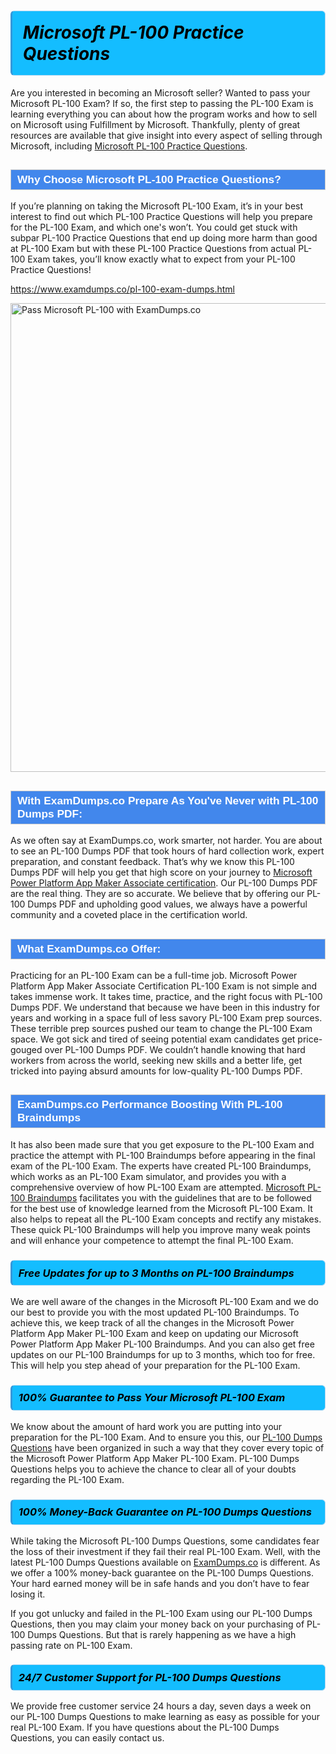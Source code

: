 <h1>                <strong><span style="display: block; color: #000000; background: #14BDFF; border: 0.5px solid #AED6F1; border-left: 3px solid #3498DB; padding: .6em; border-radius: 6px;">                     <em>Microsoft PL-100 <span class="exam_variation">Practice Questions</span> </em>                </span></strong>            </h1>                        <p>Are you interested in becoming an Microsoft seller? Wanted to pass your Microsoft PL-100 Exam? If so, the first step to passing the PL-100 Exam is             learning everything you can about how the program works and how to sell on Microsoft using Fulfillment by Microsoft. Thankfully, plenty of great resources             are available that give insight into every aspect of selling through Microsoft, including <a href="https://www.examdumps.co/pl-100-exam-dumps.html">Microsoft PL-100 <span class="exam_variation">Practice Questions</span></a>.</p>                        <h2 style="background: #4287ec; border: 1px solid #cccccc; padding: 5px 10px;">                <span style="color: #ffffff;">                    <span style="font-size: 11pt;">                        <span style="line-height: normal;">                            <span style="font-family: Calibri,sans-serif;">                                <strong>                                    <span style="font-size: 13.0pt;">Why Choose Microsoft PL-100 <span class="exam_variation">Practice Questions</span>?</span>                                </strong>                            </span>                        </span>                    </span>                </span>            </h2>                        <p>If you’re planning on taking the Microsoft PL-100 Exam, it’s in your best interest to find out which PL-100 <span class="exam_variation">Practice Questions</span> will help you prepare for the PL-100 Exam,             and which one's won’t. You could get stuck with subpar PL-100 <span class="exam_variation">Practice Questions</span> that end up doing more harm than good at PL-100 Exam but with these PL-100 <span class="exam_variation">Practice Questions</span>             from actual PL-100 Exam takes, you’ll know exactly what to expect from your PL-100 <span class="exam_variation">Practice Questions</span>!</p>                                    <p><a href="https://www.examdumps.co/pl-100-exam-dumps.html">https://www.examdumps.co/pl-100-exam-dumps.html</a></p>                        <p><a href="https://www.examdumps.co/"><img src="https://www.examdumps.co//images/banners/big-sale-20-percent-discount-offer-examdumps.jpg" class="postImage" alt="Pass Microsoft PL-100 with ExamDumps.co" width="750"></a></p>                                        <h2 style="background: #4287ec; border: 1px solid #cccccc; padding: 5px 10px;">                <span style="color: #ffffff;">                    <span style="font-size: 11pt;">                        <span style="line-height: normal;">                            <span style="font-family: Calibri,sans-serif;">                                <strong>                                    <span style="font-size: 13.0pt;">With ExamDumps.co Prepare As You've Never with PL-100 <span class="exam_variation2">Dumps PDF</span>:</span>                                </strong>                            </span>                        </span>                    </span>                </span>            </h2>                        <p>As we often say at ExamDumps.co, work smarter, not harder. You are about to see an PL-100 <span class="exam_variation2">Dumps PDF</span> that took hours of hard collection work,             expert preparation, and constant feedback. That’s why we know this PL-100 <span class="exam_variation2">Dumps PDF</span> will help you get that high score on your journey to             <a href="https://www.examdumps.co/microsoft-power-platform-app-maker-associate-exam-dumps.html">Microsoft Power Platform App Maker Associate certification</a>. Our PL-100 <span class="exam_variation2">Dumps PDF</span> are the real thing. They are so accurate. We believe that by offering             our PL-100 <span class="exam_variation2">Dumps PDF</span> and upholding good values, we always have a powerful community and a coveted place in the certification world.</p>                        <h2 style="background: #4287ec; border: 1px solid #cccccc; padding: 5px 10px;">                <span style="color: #ffffff;">                    <span style="font-size: 11pt;">                        <span style="line-height: normal;">                            <span style="font-family: Calibri,sans-serif;">                                <strong>                                    <span style="font-size: 13.0pt;">What ExamDumps.co Offer:</span>                                </strong>                            </span>                        </span>                    </span>                </span>            </h2>                        <p>Practicing for an PL-100 Exam can be a full-time job. Microsoft Power Platform App Maker Associate Certification PL-100 Exam is not simple and takes immense work.             It takes time, practice, and the right focus with PL-100 <span class="exam_variation2">Dumps PDF</span>. We understand that because we have been in this industry for years and working in a             space full of less savory PL-100 Exam prep sources. These terrible prep sources pushed our team to change the PL-100 Exam space. We got sick and             tired of seeing potential exam candidates get price-gouged over PL-100 <span class="exam_variation2">Dumps PDF</span>. We couldn’t handle knowing that hard workers from across the world,             seeking new skills and a better life, get tricked into paying absurd amounts for low-quality PL-100 <span class="exam_variation2">Dumps PDF</span>.</p>                        <h2 style="background: #4287ec; border: 1px solid #cccccc; padding: 5px 10px;">                <span style="color: #ffffff;">                    <span style="font-size: 11pt;">                        <span style="line-height: normal;">                            <span style="font-family: Calibri,sans-serif;">                                <strong>                                    <span style="font-size: 13.0pt;">ExamDumps.co Performance Boosting With PL-100 <span class="exam_variation3">Braindumps</span></span>                                </strong>                            </span>                        </span>                    </span>                </span>            </h2>                        <p>It has also been made sure that you get exposure to the PL-100 Exam and practice the attempt with PL-100 <span class="exam_variation3">Braindumps</span> before appearing in             the final exam of the PL-100 Exam. The experts have created PL-100 <span class="exam_variation3">Braindumps</span>, which works as an PL-100 Exam simulator, and provides you with             a comprehensive overview of how PL-100 Exam are attempted. <a href="https://www.examdumps.co/microsoft-exam-dumps.html">Microsoft PL-100 <span class="exam_variation3">Braindumps</span></a> facilitates you with the guidelines that are to be followed             for the best use of knowledge learned from the Microsoft PL-100 Exam. It also helps to repeat all the PL-100 Exam concepts and rectify any mistakes.             These quick PL-100 <span class="exam_variation3">Braindumps</span> will help you improve many weak points and will enhance your competence to attempt the final PL-100 Exam.</p>                        <h3>                <strong>                    <span style="display: block; color: #000000; background: #14BDFF; border: 0.5px solid #AED6F1; border-left: 3px solid #3498DB; padding: .6em; border-radius: 6px;">                        <em>Free Updates for up to 3 Months on PL-100 <span class="exam_variation3">Braindumps</span></em>                    </span>                </strong>            </h3>                        <p>We are well aware of the changes in the Microsoft PL-100 Exam and we do our best to provide you with the most updated PL-100 <span class="exam_variation3">Braindumps</span>.             To achieve this, we keep track of all the changes in the Microsoft Power Platform App Maker PL-100 Exam and keep on updating our             Microsoft Power Platform App Maker PL-100 <span class="exam_variation3">Braindumps</span>. And you can also get free updates on our PL-100 <span class="exam_variation3">Braindumps</span> for up to 3 months,             which too for free. This will help you step ahead of your preparation for the PL-100 Exam.</p>                        <h3>                <strong>                    <span style="display: block; color: #000000; background: #14BDFF; border: 0.5px solid #AED6F1; border-left: 3px solid #3498DB; padding: .6em; border-radius: 6px;">                        <em>100% Guarantee to Pass Your Microsoft PL-100 Exam</em>                    </span>                </strong>            </h3>                        <p>We know about the amount of hard work you are putting into your preparation for the PL-100 Exam. And to ensure you this, our <a href="https://www.examdumps.co/pl-100-exam-dumps.html">PL-100 <span class="exam_variation4">Dumps Questions</span></a>             have been organized in such a way that they cover every topic of the Microsoft Power Platform App Maker PL-100 Exam. PL-100 <span class="exam_variation4">Dumps Questions</span>             helps you to achieve the chance to clear all of your doubts regarding the PL-100 Exam.</p>                        <h3>                <strong>                    <span style="display: block; color: #000000; background: #14BDFF; border: 0.5px solid #AED6F1; border-left: 3px solid #3498DB; padding: .6em; border-radius: 6px;">                        <em>100% Money-Back Guarantee on PL-100 <span class="exam_variation4">Dumps Questions</span> </em>                    </span>                </strong>            </h3>                        <p>While taking the Microsoft PL-100 <span class="exam_variation4">Dumps Questions</span>, some candidates fear the loss of their investment if they fail their real PL-100 Exam. Well, with the latest             PL-100 <span class="exam_variation4">Dumps Questions</span> available on <a href="https://www.examdumps.co/microsoft-power-platform-app-maker-associate-exam-dumps.html">ExamDumps.co</a> is different. As we offer a 100% money-back guarantee on the PL-100 <span class="exam_variation4">Dumps Questions</span>. Your hard earned money will be             in safe hands and you don’t have to fear losing it.</p>                        <p>If you got unlucky and failed in the PL-100 Exam using our PL-100 <span class="exam_variation4">Dumps Questions</span>, then you may claim your money back on your purchasing of PL-100 <span class="exam_variation4">Dumps Questions</span>.             But that is rarely happening as we have a high passing rate on PL-100 Exam.</p>                        <h3>                <strong>                    <span style="display: block; color: #000000; background: #14BDFF; border: 0.5px solid #AED6F1; border-left: 3px solid #3498DB; padding: .6em; border-radius: 6px;">                        <em>24/7 Customer Support for PL-100 <span class="exam_variation4">Dumps Questions</span></em>                    </span>                </strong>            </h3>                        <p>We provide free customer service 24 hours a day, seven days a week on our PL-100 <span class="exam_variation4">Dumps Questions</span> to make learning as easy as possible for your             real PL-100 Exam. If you have questions about the PL-100 <span class="exam_variation4">Dumps Questions</span>, you can easily contact us.</p>                    
